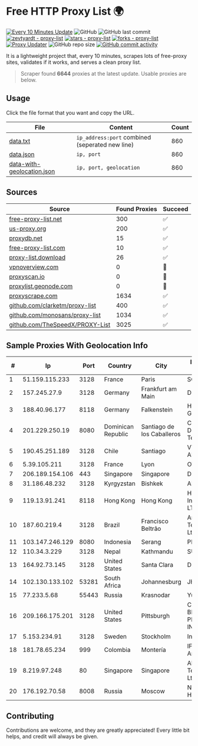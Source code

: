 
# Free HTTP Proxy List 🌍

[![Every 10 Minutes Update](https://github.com/mertguvencli/http-proxy-list/actions/workflows/main.yml/badge.svg?branch=main)](https://github.com/mertguvencli/http-proxy-list/actions/workflows/main.yml)
![GitHub](https://img.shields.io/github/license/mertguvencli/http-proxy-list)
![GitHub last commit](https://img.shields.io/github/last-commit/mertguvencli/http-proxy-list)
[![zevtyardt - proxy-list](https://img.shields.io/static/v1?label=zevtyardt&message=proxy-list&color=blue&logo=github)](https://github.com/zevtyardt/proxy-list "Go to GitHub repo")
[![stars - proxy-list](https://img.shields.io/github/stars/zevtyardt/proxy-list?style=social)](https://github.com/zevtyardt/proxy-list)
[![forks - proxy-list](https://img.shields.io/github/forks/zevtyardt/proxy-list?style=social)](https://github.com/zevtyardt/proxy-list)
[![Proxy Updater](https://github.com/zevtyardt/proxy-list/workflows/Proxy%20Updater/badge.svg)](https://github.com/zevtyardt/proxy-list/actions?query=workflow:"Proxy+Updater")
![GitHub repo size](https://img.shields.io/github/repo-size/zevtyardt/proxy-list)
[![GitHub commit activity](https://img.shields.io/github/commit-activity/m/zevtyardt/proxy-list?logo=commits)](https://github.com/zevtyardt/proxy-list/commits/main)

It is a lightweight project that, every 10 minutes, scrapes lots of free-proxy sites, validates if it works, and serves a clean proxy list.

> Scraper found **6644** proxies at the latest update. Usable proxies are below.

## Usage

Click the file format that you want and copy the URL.

|File|Content|Count|
|----|-------|-----|
|[data.txt](https://raw.githubusercontent.com/mertguvencli/http-proxy-list/main/proxy-list/data.txt)|`ip_address:port` combined (seperated new line)|860|
|[data.json](https://raw.githubusercontent.com/mertguvencli/http-proxy-list/main/proxy-list/data.json)|`ip, port`|860|
|[data-with-geolocation.json](https://raw.githubusercontent.com/mertguvencli/http-proxy-list/main/proxy-list/data-with-geolocation.json)|`ip, port, geolocation`|860|

## Sources

|Source|Found Proxies|Succeed|
|------|-------------|-------|
|[free-proxy-list.net](https://free-proxy-list.net)|300|✅|
|[us-proxy.org](https://www.us-proxy.org)|200|✅|
|[proxydb.net](http://proxydb.net)|15|✅|
|[free-proxy-list.com](https://free-proxy-list.com/?page=&port=&type%5B%5D=http&type%5B%5D=https&up_time=0&search=Search)|10|✅|
|[proxy-list.download](https://www.proxy-list.download/HTTP)|26|✅|
|[vpnoverview.com](https://vpnoverview.com/privacy/anonymous-browsing/free-proxy-servers)|0|🚫|
|[proxyscan.io](https://www.proxyscan.io)|0|🚫|
|[proxylist.geonode.com](https://proxylist.geonode.com/api/proxy-list?limit=300&page=1&sort_by=lastChecked&sort_type=desc&protocols=http,https)|0|🚫|
|[proxyscrape.com](https://api.proxyscrape.com/v2/?request=displayproxies&protocol=http&timeout=10000&country=all&ssl=all&anonymity=all)|1634|✅|
|[github.com/clarketm/proxy-list](https://raw.githubusercontent.com/clarketm/proxy-list/master/proxy-list-raw.txt)|400|✅|
|[github.com/monosans/proxy-list](https://raw.githubusercontent.com/monosans/proxy-list/main/proxies/http.txt)|1034|✅|
|[github.com/TheSpeedX/PROXY-List](https://raw.githubusercontent.com/TheSpeedX/PROXY-List/master/http.txt)|3025|✅|


## Sample Proxies With Geolocation Info

|#|Ip|Port|Country|City|Internet Service Provider|
|-|--|----|-------|----|-------------------------|
|1|51.159.115.233|3128|France|Paris|SCALEWAY|
|2|157.245.27.9|3128|Germany|Frankfurt am Main|DigitalOcean, LLC|
|3|188.40.96.177|8118|Germany|Falkenstein|Hetzner Online GmbH|
|4|201.229.250.19|8080|Dominican Republic|Santiago de los Caballeros|Compañía Dominicana de Teléfonos S. A.|
|5|190.45.251.189|3128|Chile|Santiago|VTR BANDA ANCHA S.A.|
|6|5.39.105.211|3128|France|Lyon|OVH SAS|
|7|206.189.154.106|443|Singapore|Singapore|DigitalOcean, LLC|
|8|31.186.48.232|3128|Kyrgyzstan|Bishkek|AKNET Ltd.|
|9|119.13.91.241|8118|Hong Kong|Hong Kong|Huawei International Pte. LTD|
|10|187.60.219.4|3128|Brazil|Francisco Beltrão|Ampernet Telecomunicações Ltda|
|11|103.147.246.129|8080|Indonesia|Serang|PLBNET|
|12|110.34.3.229|3128|Nepal|Kathmandu|SUBISU C7|
|13|164.92.73.145|3128|United States|Santa Clara|DigitalOcean, LLC|
|14|102.130.133.102|53281|South Africa|Johannesburg|JHB-MPLS|
|15|77.233.5.68|55443|Russia|Krasnodar|Yug-Link|
|16|209.166.175.201|3128|United States|Pittsburgh|CONTINENTAL BROADBAND PENNSYLVANIA, INC.|
|17|5.153.234.91|3128|Sweden|Stockholm|Inter Connects Inc|
|18|181.78.65.234|999|Colombia|Montería|IFX Networks Argentina S.R.L|
|19|8.219.97.248|80|Singapore|Singapore|Alibaba (US) Technology Co., Ltd.|
|20|176.192.70.58|8008|Russia|Moscow|Net By Net Holding LLC|



## Contributing

Contributions are welcome, and they are greatly appreciated! Every
little bit helps, and credit will always be given.

